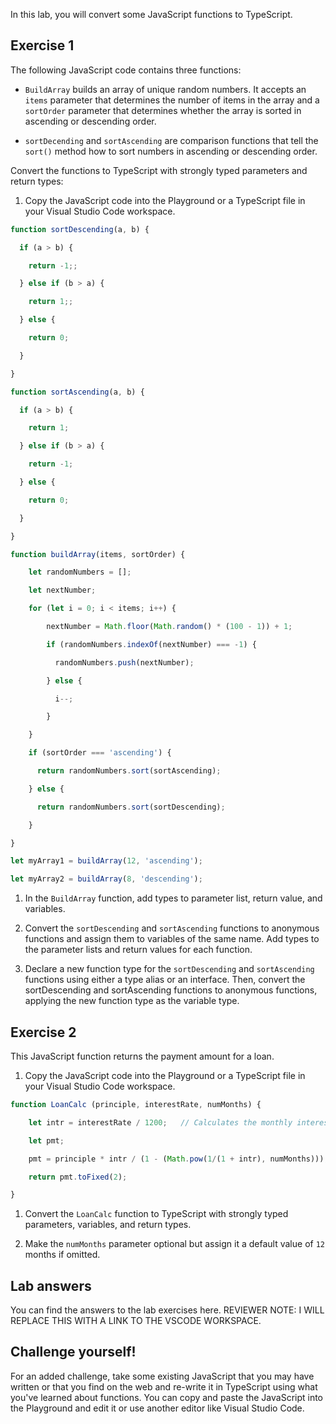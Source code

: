 In this lab, you will convert some JavaScript functions to TypeScript.

## Exercise 1

The following JavaScript code contains three functions:

- `BuildArray` builds an array of unique random numbers. It accepts an `items` parameter that determines the number of items in the array and a `sortOrder` parameter that determines whether the array is sorted in ascending or descending order.

- `sortDecending` and `sortAscending` are comparison functions that tell the `sort()` method how to sort numbers in ascending or descending order.

Convert the functions to TypeScript with strongly typed parameters and return types:

1. Copy the JavaScript code into the Playground or a TypeScript file in your Visual Studio Code workspace.

```javascript
function sortDescending(a, b) {

  if (a > b) {

    return -1;;

  } else if (b > a) {

    return 1;;

  } else {

    return 0;

  }

}

function sortAscending(a, b) {

  if (a > b) {

    return 1;

  } else if (b > a) {

    return -1;

  } else {

    return 0;

  }

}

function buildArray(items, sortOrder) {

    let randomNumbers = [];

    let nextNumber;

    for (let i = 0; i < items; i++) {

        nextNumber = Math.floor(Math.random() * (100 - 1)) + 1;

        if (randomNumbers.indexOf(nextNumber) === -1) {

          randomNumbers.push(nextNumber);

        } else {

          i--;

        }

    }

    if (sortOrder === 'ascending') {

      return randomNumbers.sort(sortAscending);

    } else {

      return randomNumbers.sort(sortDescending);

    }

}

let myArray1 = buildArray(12, 'ascending');

let myArray2 = buildArray(8, 'descending');

```

1. In the `BuildArray` function, add types to parameter list, return value, and variables.

1. Convert the `sortDescending` and `sortAscending` functions to anonymous functions and assign them to variables of the same name. Add types to the parameter lists and return values for each function.

1. Declare a new function type for the ``sortDescending`` and ``sortAscending`` functions using either a type alias or an interface. Then, convert the sortDescending and sortAscending functions to anonymous functions, applying the new function type as the variable type.

## Exercise 2

This JavaScript function returns the payment amount for a loan.

1. Copy the JavaScript code into the Playground or a TypeScript file in your Visual Studio Code workspace.

```typescript
function LoanCalc (principle, interestRate, numMonths) {

    let intr = interestRate / 1200;   // Calculates the monthly interest rate

    let pmt;

    pmt = principle * intr / (1 - (Math.pow(1/(1 + intr), numMonths)));

    return pmt.toFixed(2);

}

```

1. Convert the `LoanCalc` function to TypeScript with strongly typed parameters, variables, and return types.

1. Make the `numMonths` parameter optional but assign it a default value of `12` months if omitted.

## Lab answers

You can find the answers to the lab exercises here. REVIEWER NOTE: I WILL REPLACE THIS WITH A LINK TO THE VSCODE WORKSPACE.

## Challenge yourself!

For an added challenge, take some existing JavaScript that you may have written or that you find on the web and re-write it in TypeScript using what you've learned about functions. You can copy and paste the JavaScript into the Playground and edit it or use another editor like Visual Studio Code.

